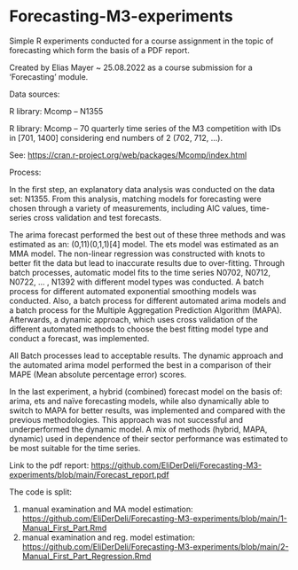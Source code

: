 # Forecasting-M3-experiments

 Simple R experiments conducted for a course assignment in the topic of forecasting which form the basis of a PDF report.

Created by Elias Mayer ~ 25.08.2022
as a course submission for a ‘Forecasting’ module.


Data sources: 

R library: Mcomp – N1355

R library: Mcomp – 70 quarterly time series of the M3 competition with IDs in [701, 1400] considering end numbers of 2 (702, 712, …).

See: https://cran.r-project.org/web/packages/Mcomp/index.html 

Process:

In the first step, an explanatory data analysis was conducted on the data set: N1355.
From this analysis, matching models for forecasting were chosen through a variety of measurements, including AIC values, time-series cross validation and test forecasts. 

The arima forecast performed the best out of these three methods and was estimated as an: (0,11)(0,1,1)[4] model. The ets model was estimated as an MMA model. The non-linear regression was constructed with knots to better fit the data but lead to inaccurate results due to over-fitting. 
Through batch processes, automatic model fits to the time series N0702, N0712, N0722, … , N1392 with different model types was conducted. 
A batch process for different automated exponential smoothing models was conducted. Also, a batch process for different automated arima models and a batch process for the Multiple Aggregation Prediction Algorithm (MAPA). 
Afterwards, a dynamic approach, which uses cross validation of the different automated methods to choose the best fitting model type and conduct a forecast, was implemented. 

All Batch processes lead to acceptable results. The dynamic approach and the automated arima model performed the best in a comparison of their MAPE (Mean absolute percentage error) scores. 

In the last experiment, a hybrid (combined) forecast model on the basis of: arima, ets and naïve forecasting models, while also dynamically able to switch to MAPA for better results, was implemented and compared with the previous methodologies. This approach was not successful and underperformed the dynamic model. 
A mix of methods (hybrid, MAPA, dynamic) used in dependence of their sector performance was estimated to be most suitable for the time series. 

Link to the pdf report: https://github.com/EliDerDeli/Forecasting-M3-experiments/blob/main/Forecast_report.pdf 

The code is split:

1. manual examination and MA model estimation: https://github.com/EliDerDeli/Forecasting-M3-experiments/blob/main/1-Manual_First_Part.Rmd 
2. manual examination and reg. model estimation: https://github.com/EliDerDeli/Forecasting-M3-experiments/blob/main/2-Manual_First_Part_Regression.Rmd



 
